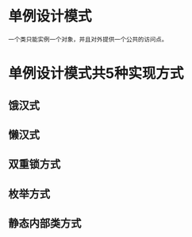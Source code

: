 # 单例设计模式
    一个类只能实例一个对象，并且对外提供一个公共的访问点。
    
# 单例设计模式共5种实现方式

## 饿汉式

## 懒汉式

## 双重锁方式

## 枚举方式

## 静态内部类方式